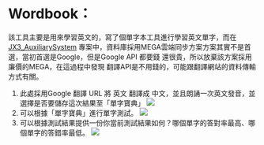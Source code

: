# Wordbook：
該工具主要是用來學習英文的，寫了個單字本工具進行學習英文單字，而在 [JX3_AuxiliarySystem](https://github.com/lucasgo24601/jx3-auxiliary-system) 專案中，資料庫採用MEGA雲端同步方案方案其實不是首選，當初首選是Google，但是Google API 都要錢 還很貴，所以放棄該方案採用廉價的MEGA，在這過程中發現 翻譯API是不用錢的，可能跟翻譯網站的資料傳輸方式有關。

1. 此處採用Google 翻譯 URL 將 英文 翻譯成 中文，並且朗誦一次英文發音，並選擇是否要儲存這次結果至「單字寶典」
![](https://i.imgur.com/XHikncd.png)
2. 可以根據「單字寶典」進行單字測試。
![](https://i.imgur.com/ycqc5cc.png)
3. 可以根據測試結果提供一份你當前測試結果如何？哪個單字的答對率最高、哪個單字的答錯率最低。
![](https://i.imgur.com/ll9VlIH.png)